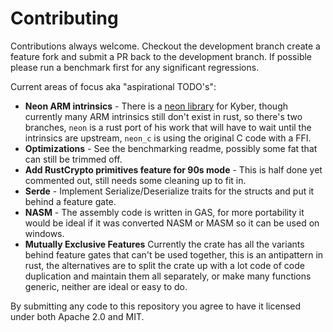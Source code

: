 # Contributing

Contributions always welcome. Checkout the development branch create a feature fork and submit a PR back to the development branch. If possible please run a benchmark first for any significant regressions. 

Current areas of focus aka "aspirational TODO's":

* **Neon ARM intrinsics** - There is a [neon library](https://github.com/cothan/kyber/tree/round3/neon) for Kyber, though currently many ARM intrinsics still don't exist in rust, so there's two branches, `neon` is a rust port of his work that will have to wait until the intrinsics are upstream, `neon_c` is using the original C code with a FFI.
* **Optimizations** - See the benchmarking readme, possibly some fat that can still be trimmed off.
* **Add RustCrypto primitives feature for 90s mode** - This is half done yet commented out, still needs some cleaning up to fit in.
* **Serde** - Implement Serialize/Deserialize traits for the structs and put it behind a feature gate.
* **NASM** - The assembly code is written in GAS, for more portability it would be ideal if it was converted NASM or MASM so it can be used on windows. 
* **Mutually Exclusive Features** Currently the crate has all the variants behind feature gates that can't be used together, this is an antipattern in rust, the alternatives are to split the crate up with a lot code of code duplication and maintain them all separately, or make many functions generic, neither are ideal or easy to do.

By submitting any code to this repository you agree to have it licensed under both Apache 2.0 and MIT.  